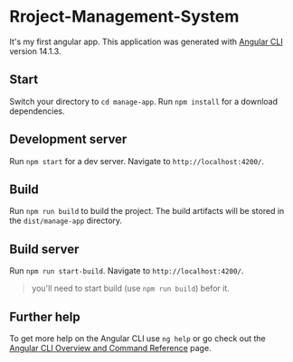 # Rroject-Management-System

It's my first angular app. This application was generated with [Angular CLI](https://github.com/angular/angular-cli) version 14.1.3.

## Start

Switch your directory to `cd manage-app`.
Run `npm install` for a download dependencies.

## Development server

Run `npm start` for a dev server. Navigate to `http://localhost:4200/`.

## Build

Run `npm run build` to build the project. The build artifacts will be stored in the `dist/manage-app` directory.

## Build server

Run `npm run start-build`. Navigate to `http://localhost:4200/`.
> you'll need to start build (use `npm run build`) befor it.

## Further help

To get more help on the Angular CLI use `ng help` or go check out the [Angular CLI Overview and Command Reference](https://angular.io/cli) page.